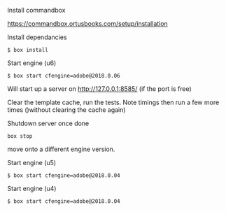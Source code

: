 Install commandbox

https://commandbox.ortusbooks.com/setup/installation


Install dependancies

```
$ box install
```

Start engine (u6)
```
$ box start cfengine=adobe@2018.0.06
```

Will start up a server on http://127.0.0.1:8585/ (if the port is free)

Clear the template cache, run the tests. Note timings then run a few more times ()without clearing the cache again)

Shutdown server once done 

```
box stop
```

move onto a different engine version.

Start engine (u5)
```
$ box start cfengine=adobe@2018.0.04
```


Start engine (u4)
```
$ box start cfengine=adobe@2018.0.04
```